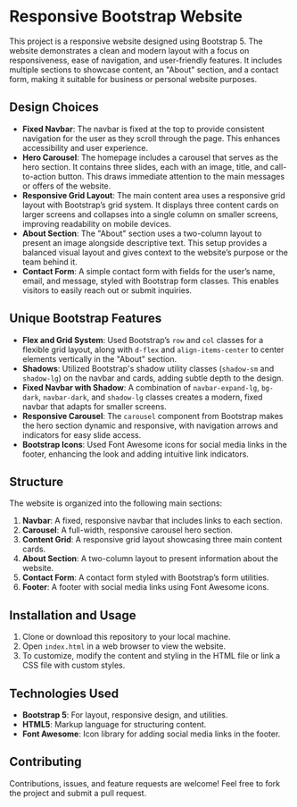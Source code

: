 # Responsive Bootstrap Website

This project is a responsive website designed using Bootstrap 5. The website demonstrates a clean and modern layout with a focus on responsiveness, ease of navigation, and user-friendly features. It includes multiple sections to showcase content, an "About" section, and a contact form, making it suitable for business or personal website purposes.

## Design Choices

- **Fixed Navbar**: The navbar is fixed at the top to provide consistent navigation for the user as they scroll through the page. This enhances accessibility and user experience.
- **Hero Carousel**: The homepage includes a carousel that serves as the hero section. It contains three slides, each with an image, title, and call-to-action button. This draws immediate attention to the main messages or offers of the website.
- **Responsive Grid Layout**: The main content area uses a responsive grid layout with Bootstrap’s grid system. It displays three content cards on larger screens and collapses into a single column on smaller screens, improving readability on mobile devices.
- **About Section**: The "About" section uses a two-column layout to present an image alongside descriptive text. This setup provides a balanced visual layout and gives context to the website’s purpose or the team behind it.
- **Contact Form**: A simple contact form with fields for the user’s name, email, and message, styled with Bootstrap form classes. This enables visitors to easily reach out or submit inquiries.

## Unique Bootstrap Features

- **Flex and Grid System**: Used Bootstrap’s `row` and `col` classes for a flexible grid layout, along with `d-flex` and `align-items-center` to center elements vertically in the "About" section.
- **Shadows**: Utilized Bootstrap's shadow utility classes (`shadow-sm` and `shadow-lg`) on the navbar and cards, adding subtle depth to the design.
- **Fixed Navbar with Shadow**: A combination of `navbar-expand-lg`, `bg-dark`, `navbar-dark`, and `shadow-lg` classes creates a modern, fixed navbar that adapts for smaller screens.
- **Responsive Carousel**: The `carousel` component from Bootstrap makes the hero section dynamic and responsive, with navigation arrows and indicators for easy slide access.
- **Bootstrap Icons**: Used Font Awesome icons for social media links in the footer, enhancing the look and adding intuitive link indicators.

## Structure

The website is organized into the following main sections:
1. **Navbar**: A fixed, responsive navbar that includes links to each section.
2. **Carousel**: A full-width, responsive carousel hero section.
3. **Content Grid**: A responsive grid layout showcasing three main content cards.
4. **About Section**: A two-column layout to present information about the website.
5. **Contact Form**: A contact form styled with Bootstrap’s form utilities.
6. **Footer**: A footer with social media links using Font Awesome icons.

## Installation and Usage

1. Clone or download this repository to your local machine.
2. Open `index.html` in a web browser to view the website.
3. To customize, modify the content and styling in the HTML file or link a CSS file with custom styles.

## Technologies Used

- **Bootstrap 5**: For layout, responsive design, and utilities.
- **HTML5**: Markup language for structuring content.
- **Font Awesome**: Icon library for adding social media links in the footer.

## Contributing

Contributions, issues, and feature requests are welcome! Feel free to fork the project and submit a pull request.



